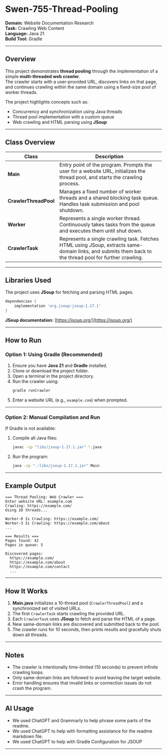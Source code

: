 # Swen-755-Thread-Pooling

**Domain:** Website Documentation Research  
**Task:** Crawling Web Content  
**Language:** Java 21  
**Build Tool:** Gradle  

---

## Overview  
This project demonstrates **thread pooling** through the implementation of a simple **multi-threaded web crawler**.  
The crawler starts with a user-provided URL, discovers links on that page, and continues crawling within the same domain using a fixed-size pool of worker threads.  

The project highlights concepts such as:
- Concurrency and synchronization using Java threads  
- Thread pool implementation with a custom queue  
- Web crawling and HTML parsing using **JSoup**

---

## Class Overview  

| Class | Description |
|-------|--------------|
| **Main** | Entry point of the program. Prompts the user for a website URL, initializes the thread pool, and starts the crawling process. |
| **CrawlerThreadPool** | Manages a fixed number of worker threads and a shared blocking task queue. Handles task submission and pool shutdown. |
| **Worker** | Represents a single worker thread. Continuously takes tasks from the queue and executes them until shut down. |
| **CrawlerTask** | Represents a single crawling task. Fetches HTML using JSoup, extracts same-domain links, and submits them back to the thread pool for further crawling. |

---

## Libraries Used  

The project uses **JSoup** for fetching and parsing HTML pages.

```gradle
dependencies {
    implementation 'org.jsoup:jsoup:1.17.1'
}
```

**JSoup documentation:** [https://jsoup.org/](https://jsoup.org/)

---

## How to Run  

### **Option 1: Using Gradle (Recommended)**  
1. Ensure you have **Java 21** and **Gradle** installed.  
2. Clone or download the project folder.  
3. Open a terminal in the project directory.  
4. Run the crawler using:  
   ```bash
   gradle runCrawler
   ```
5. Enter a website URL (e.g., `example.com`) when prompted.

---

### **Option 2: Manual Compilation and Run**
If Gradle is not available:
1. Compile all Java files:
   ```bash
   javac -cp "libs/jsoup-1.17.1.jar" *.java
   ```
2. Run the program:
   ```bash
   java -cp ".:libs/jsoup-1.17.1.jar" Main
   ```

---

## Example Output  

```
=== Thread Pooling: Web Crawler ===
Enter website URL: example.com
Crawling: https://example.com/
Using 10 threads...

Worker-0 Is Crawling: https://example.com/
Worker-3 Is Crawling: https://example.com/about
...

=== Results ===
Pages found: 42
Pages in queue: 5

Discovered pages:
  https://example.com/
  https://example.com/about
  https://example.com/contact
  ...
```

---

## How It Works  

1. **Main.java** initializes a 10-thread pool (`CrawlerThreadPool`) and a synchronized set of visited URLs.  
2. The first `CrawlerTask` starts crawling the provided URL.  
3. Each `CrawlerTask` uses **JSoup** to fetch and parse the HTML of a page.  
4. New same-domain links are discovered and submitted back to the pool.  
5. The crawler runs for 10 seconds, then prints results and gracefully shuts down all threads.

---

## Notes  
- The crawler is intentionally time-limited (10 seconds) to prevent infinite crawling loops.  
- Only same-domain links are followed to avoid leaving the target website.  
- Error handling ensures that invalid links or connection issues do not crash the program.  

---

## AI Usage
- We used ChatGPT and Grammarly to help phrase some parts of the readme.
- We used ChatGPT to help with formatting assistance for the readme markdown file.
- We used ChatGPT to help with Gradle Configuration for JSOUP

---
